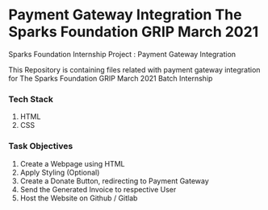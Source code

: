 # Payment Gateway Integration The Sparks Foundation GRIP March 2021
Sparks Foundation Internship Project : Payment Gateway Integration

This Repository is containing files related with payment gateway integration for The Sparks Foundation GRIP March 2021 Batch Internship


### Tech Stack 
1. HTML
2. CSS


### Task Objectives 
1. Create a Webpage using HTML
2. Apply Styling (Optional)
3. Create a Donate Button, redirecting to Payment Gateway
4. Send the Generated Invoice to respective User
5. Host the Website on Github / Gitlab
